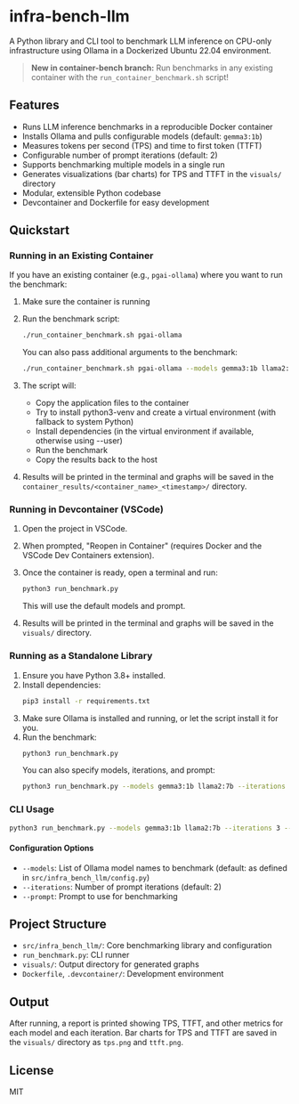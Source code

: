 # infra-bench-llm

A Python library and CLI tool to benchmark LLM inference on CPU-only infrastructure using Ollama in a Dockerized Ubuntu 22.04 environment.

> **New in container-bench branch:** Run benchmarks in any existing container with the `run_container_benchmark.sh` script!

## Features

- Runs LLM inference benchmarks in a reproducible Docker container
- Installs Ollama and pulls configurable models (default: `gemma3:1b`)
- Measures tokens per second (TPS) and time to first token (TTFT)
- Configurable number of prompt iterations (default: 2)
- Supports benchmarking multiple models in a single run
- Generates visualizations (bar charts) for TPS and TTFT in the `visuals/` directory
- Modular, extensible Python codebase
- Devcontainer and Dockerfile for easy development

## Quickstart

### Running in an Existing Container

If you have an existing container (e.g., `pgai-ollama`) where you want to run the benchmark:

1. Make sure the container is running
2. Run the benchmark script:
   ```bash
   ./run_container_benchmark.sh pgai-ollama
   ```
   
   You can also pass additional arguments to the benchmark:
   ```bash
   ./run_container_benchmark.sh pgai-ollama --models gemma3:1b llama2:7b --iterations 3
   ```

3. The script will:
   - Copy the application files to the container
   - Try to install python3-venv and create a virtual environment (with fallback to system Python)
   - Install dependencies (in the virtual environment if available, otherwise using --user)
   - Run the benchmark
   - Copy the results back to the host

4. Results will be printed in the terminal and graphs will be saved in the `container_results/<container_name>_<timestamp>/` directory.

### Running in Devcontainer (VSCode)

1. Open the project in VSCode.
2. When prompted, "Reopen in Container" (requires Docker and the VSCode Dev Containers extension).
3. Once the container is ready, open a terminal and run:
   ```bash
   python3 run_benchmark.py
   ```
   This will use the default models and prompt.

4. Results will be printed in the terminal and graphs will be saved in the `visuals/` directory.

### Running as a Standalone Library

1. Ensure you have Python 3.8+ installed.
2. Install dependencies:
   ```bash
   pip3 install -r requirements.txt
   ```
3. Make sure Ollama is installed and running, or let the script install it for you.
4. Run the benchmark:
   ```bash
   python3 run_benchmark.py
   ```
   You can also specify models, iterations, and prompt:
   ```bash
   python3 run_benchmark.py --models gemma3:1b llama2:7b --iterations 3 --prompt "Your prompt here"
   ```

### CLI Usage

```bash
python3 run_benchmark.py --models gemma3:1b llama2:7b --iterations 3 --prompt "Your prompt here"
```

#### Configuration Options

- `--models`: List of Ollama model names to benchmark (default: as defined in `src/infra_bench_llm/config.py`)
- `--iterations`: Number of prompt iterations (default: 2)
- `--prompt`: Prompt to use for benchmarking

## Project Structure

- `src/infra_bench_llm/`: Core benchmarking library and configuration
- `run_benchmark.py`: CLI runner
- `visuals/`: Output directory for generated graphs
- `Dockerfile`, `.devcontainer/`: Development environment

## Output

After running, a report is printed showing TPS, TTFT, and other metrics for each model and each iteration. Bar charts for TPS and TTFT are saved in the `visuals/` directory as `tps.png` and `ttft.png`.

## License

MIT

